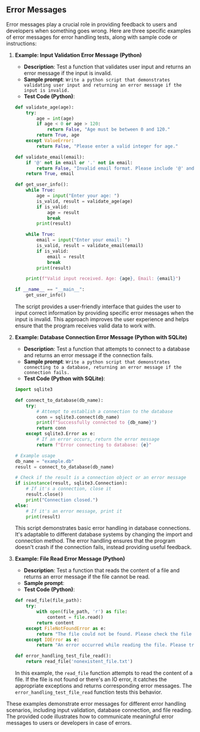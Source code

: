 ## Error Messages
Error messages play a crucial role in providing feedback to users and developers when something goes wrong. Here are three specific examples of error messages for error handling tests, along with sample code or instructions:

1. **Example: Input Validation Error Message (Python)**

   - **Description**: Test a function that validates user input and returns an error message if the input is invalid.
   - **Sample prompt**: ```Write a python script that demonstrates validating user input and returning an error message if the input is invalid.```
   - **Test Code (Python)**:

   ```python
   def validate_age(age):
       try:
           age = int(age)
           if age < 0 or age > 120:
               return False, "Age must be between 0 and 120."
           return True, age
       except ValueError:
           return False, "Please enter a valid integer for age."
   
   def validate_email(email):
       if '@' not in email or '.' not in email:
           return False, "Invalid email format. Please include '@' and '.' in your email."
       return True, email
   
   def get_user_info():
       while True:
           age = input("Enter your age: ")
           is_valid, result = validate_age(age)
           if is_valid:
               age = result
               break
           print(result)
   
       while True:
           email = input("Enter your email: ")
           is_valid, result = validate_email(email)
           if is_valid:
               email = result
               break
           print(result)
   
       print(f"Valid input received. Age: {age}, Email: {email}")
   
   if __name__ == "__main__":
       get_user_info()
   ```

   The script provides a user-friendly interface that guides the user to input correct information by providing specific error messages when the input is invalid. This approach improves the user experience and helps ensure that the program receives valid data to work with.

2. **Example: Database Connection Error Message (Python with SQLite)**

   - **Description**: Test a function that attempts to connect to a database and returns an error message if the connection fails.
   - **Sample prompt**: ```Write a python script that demonstrates connecting to a database, returning an error message if the connection fails.```
   - **Test Code (Python with SQLite)**:

   ```python
   import sqlite3
   
   def connect_to_database(db_name):
       try:
           # Attempt to establish a connection to the database
           conn = sqlite3.connect(db_name)
           print(f"Successfully connected to {db_name}")
           return conn
       except sqlite3.Error as e:
           # If an error occurs, return the error message
           return f"Error connecting to database: {e}"
   
   # Example usage
   db_name = "example.db"
   result = connect_to_database(db_name)
   
   # Check if the result is a connection object or an error message
   if isinstance(result, sqlite3.Connection):
       # If it's a connection, close it
       result.close()
       print("Connection closed.")
   else:
       # If it's an error message, print it
       print(result)
   ```

   This script demonstrates basic error handling in database connections. It's adaptable to different database systems by changing the import and connection method. The error handling ensures that the program doesn't crash if the connection fails, instead providing useful feedback.

3. **Example: File Read Error Message (Python)**

   - **Description**: Test a function that reads the content of a file and returns an error message if the file cannot be read.
   - **Sample prompt**: 
   - **Test Code (Python)**:

   ```python
   def read_file(file_path):
       try:
           with open(file_path, 'r') as file:
               content = file.read()
           return content
       except FileNotFoundError as e:
           return "The file could not be found. Please check the file path and try again."
       except IOError as e:
           return "An error occurred while reading the file. Please try again later."

   def error_handling_test_file_read():
       return read_file('nonexistent_file.txt')
   ```

   In this example, the `read_file` function attempts to read the content of a file. If the file is not found or there's an IO error, it catches the appropriate exceptions and returns corresponding error messages. The `error_handling_test_file_read` function tests this behavior.

These examples demonstrate error messages for different error handling scenarios, including input validation, database connection, and file reading. The provided code illustrates how to communicate meaningful error messages to users or developers in case of errors.

